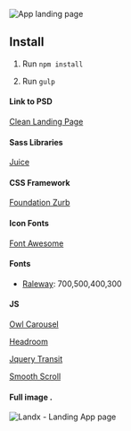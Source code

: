 
![](https://github.com/mentorkadriu/projects.landx.github.io/blob/master/landx-browser.png "App landing page")

## Install ##

1. Run `npm install`

2. Run `gulp`


#### Link to PSD

[Clean Landing Page](https://dribbble.com/shots/1325586-Free-PSD-Clean-Landing-Page)

#### Sass Libraries

[Juice](http://juicynex.us/juice/)

#### CSS Framework

[Foundation Zurb](http://foundation.zurb.com/)

#### Icon Fonts

[Font Awesome](http://fortawesome.github.io/Font-Awesome/)

#### Fonts

* [Raleway](http://www.google.com/fonts): 700,500,400,300


#### JS

[Owl Carousel](http://owlgraphic.com/owlcarousel/)

[Headroom](http://wicky.nillia.ms/headroom.js/)

[Jquery Transit](http://github.com/rstacruz/jquery.transit)

[Smooth Scroll](https://github.com/cferdinandi/smooth-scroll.git)

#### Full image .

![](https://github.com/mentorkadriu/projects.landx.github.io/blob/master/landx.png "Landx - Landing App page")
